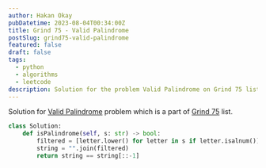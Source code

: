 ```yaml
---
author: Hakan Okay
pubDatetime: 2023-08-04T00:34:00Z
title: Grind 75 - Valid Palindrome
postSlug: grind75-valid-palindrome
featured: false
draft: false
tags:
  - python
  - algorithms
  - leetcode
description: Solution for the problem Valid Palindrome on Grind 75 list.
---
```


Solution for [Valid Palindrome](https://leetcode.com/problems/valid-palindrome/description/) problem which is a part of [Grind 75](https://www.techinterviewhandbook.org/grind75) list.

```python
class Solution:
    def isPalindrome(self, s: str) -> bool:
        filtered = [letter.lower() for letter in s if letter.isalnum()]
        string = "".join(filtered)
        return string == string[::-1]
```
